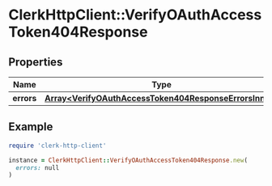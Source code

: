 # ClerkHttpClient::VerifyOAuthAccessToken404Response

## Properties

| Name | Type | Description | Notes |
| ---- | ---- | ----------- | ----- |
| **errors** | [**Array&lt;VerifyOAuthAccessToken404ResponseErrorsInner&gt;**](VerifyOAuthAccessToken404ResponseErrorsInner.md) |  |  |

## Example

```ruby
require 'clerk-http-client'

instance = ClerkHttpClient::VerifyOAuthAccessToken404Response.new(
  errors: null
)
```

